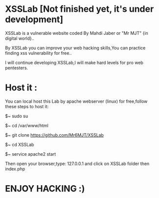 # XSSLab [Not finished yet, it's under development]

XSSLab is a vulnerable website coded By Mahdi Jaber or "Mr MJT" {in digital world}..

By XSSLab you can improve your web hacking skills,You can practice finding xss vulnerability for free..

I will continue developing XSSLab,I will make hard levels for pro web pentesters.

# Host it :

You can local host this Lab by apache webserver (linux) for free,follow these steps to host it:

$~ sudo su

$~ cd /var/www/html

$~ git clone https://github.com/Mr6MJT/XSSLab

$~ cd XSSLab

$~ service apache2 start

Then open your browser,type: 127.0.0.1 and click on XSSLab folder then index.php

# ENJOY HACKING :)
